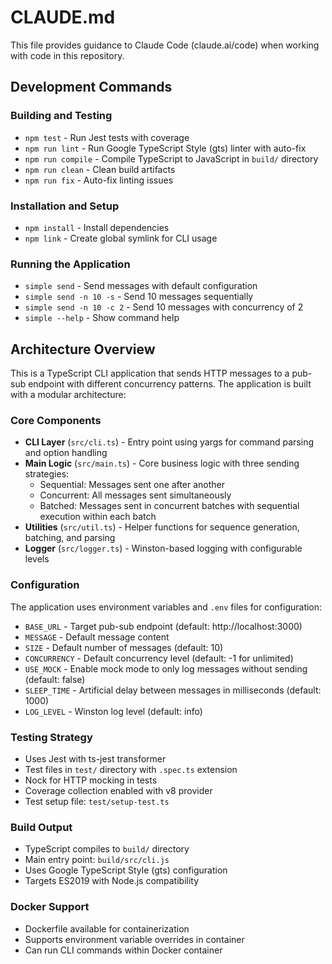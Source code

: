 # CLAUDE.md

This file provides guidance to Claude Code (claude.ai/code) when working with code in this repository.

## Development Commands

### Building and Testing
- `npm test` - Run Jest tests with coverage
- `npm run lint` - Run Google TypeScript Style (gts) linter with auto-fix
- `npm run compile` - Compile TypeScript to JavaScript in `build/` directory
- `npm run clean` - Clean build artifacts
- `npm run fix` - Auto-fix linting issues

### Installation and Setup
- `npm install` - Install dependencies
- `npm link` - Create global symlink for CLI usage

### Running the Application
- `simple send` - Send messages with default configuration
- `simple send -n 10 -s` - Send 10 messages sequentially  
- `simple send -n 10 -c 2` - Send 10 messages with concurrency of 2
- `simple --help` - Show command help

## Architecture Overview

This is a TypeScript CLI application that sends HTTP messages to a pub-sub endpoint with different concurrency patterns. The application is built with a modular architecture:

### Core Components
- **CLI Layer** (`src/cli.ts`) - Entry point using yargs for command parsing and option handling
- **Main Logic** (`src/main.ts`) - Core business logic with three sending strategies:
  - Sequential: Messages sent one after another
  - Concurrent: All messages sent simultaneously 
  - Batched: Messages sent in concurrent batches with sequential execution within each batch
- **Utilities** (`src/util.ts`) - Helper functions for sequence generation, batching, and parsing
- **Logger** (`src/logger.ts`) - Winston-based logging with configurable levels

### Configuration
The application uses environment variables and `.env` files for configuration:
- `BASE_URL` - Target pub-sub endpoint (default: http://localhost:3000)
- `MESSAGE` - Default message content
- `SIZE` - Default number of messages (default: 10)
- `CONCURRENCY` - Default concurrency level (default: -1 for unlimited)
- `USE_MOCK` - Enable mock mode to only log messages without sending (default: false)
- `SLEEP_TIME` - Artificial delay between messages in milliseconds (default: 1000)
- `LOG_LEVEL` - Winston log level (default: info)

### Testing Strategy
- Uses Jest with ts-jest transformer
- Test files in `test/` directory with `.spec.ts` extension
- Nock for HTTP mocking in tests
- Coverage collection enabled with v8 provider
- Test setup file: `test/setup-test.ts`

### Build Output
- TypeScript compiles to `build/` directory
- Main entry point: `build/src/cli.js`
- Uses Google TypeScript Style (gts) configuration
- Targets ES2019 with Node.js compatibility

### Docker Support
- Dockerfile available for containerization
- Supports environment variable overrides in container
- Can run CLI commands within Docker container